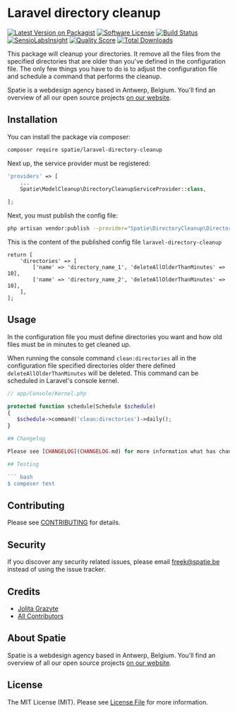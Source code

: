 # Laravel directory cleanup

[![Latest Version on Packagist](https://img.shields.io/packagist/v/spatie/laravel-directory-cleanup.svg?style=flat-square)](https://packagist.org/packages/spatie/laravel-directory-cleanup)
[![Software License](https://img.shields.io/badge/license-MIT-brightgreen.svg?style=flat-square)](LICENSE.md)
[![Build Status](https://img.shields.io/travis/spatie/laravel-directory-cleanup/master.svg?style=flat-square)](https://travis-ci.org/spatie/laravel-directory-cleanup)
[![SensioLabsInsight](https://img.shields.io/sensiolabs/i/xxxxxxxxx.svg?style=flat-square)](https://insight.sensiolabs.com/projects/xxxxxxxxx)
[![Quality Score](https://img.shields.io/scrutinizer/g/spatie/laravel-directory-cleanup.svg?style=flat-square)](https://scrutinizer-ci.com/g/spatie/laravel-directory-cleanup)
[![Total Downloads](https://img.shields.io/packagist/dt/spatie/laravel-directory-cleanup.svg?style=flat-square)](https://packagist.org/packages/spatie/laravel-directory-cleanup)

This package will cleanup your directories. It remove all the files from the specified directories that are older than you've defined in the configuration file. 
The only few things you have to do is to adjust the configuration file and schedule a command that performs the cleanup.

Spatie is a webdesign agency based in Antwerp, Belgium. You'll find an overview of all our open source projects [on our website](https://spatie.be/opensource).

## Installation

You can install the package via composer:

``` bash
composer require spatie/laravel-directory-cleanup
```

Next up, the service provider must be registered:

```php
'providers' => [
    ...
    Spatie\ModelCleanup\DirectoryCleanupServiceProvider::class,

];
```
Next, you must publish the config file:

```bash
php artisan vendor:publish --provider="Spatie\DirectoryCleanup\DirectoryCleanupServiceProvider"
```
This is the content of the published config file `laravel-directory-cleanup`
```
return [
    'directories' => [
        ['name' => 'directory_name_1', 'deleteAllOlderThanMinutes' => 10],
        ['name' => 'directory_name_2', 'deleteAllOlderThanMinutes' => 10],
    ],
];

```

## Usage

In the configuration file you must define directories you want and how old files must be in minutes to get cleaned up.

When running the console command `clean:directories` all in the configuration file specified directories older there defined `deleteAllOlderThanMinutes` will be deleted.
This command can be scheduled in Laravel's console kernel.

```php
// app/Console/Kernel.php

protected function schedule(Schedule $schedule)
{
   $schedule->command('clean:directories')->daily();
}

## Changelog

Please see [CHANGELOG](CHANGELOG.md) for more information what has changed recently.

## Testing

``` bash
$ composer test
```

## Contributing

Please see [CONTRIBUTING](CONTRIBUTING.md) for details.

## Security

If you discover any security related issues, please email freek@spatie.be instead of using the issue tracker.

## Credits

- [Jolita Grazyte](https://github.com/JolitaGrazyte)
- [All Contributors](../../contributors)

## About Spatie
Spatie is a webdesign agency based in Antwerp, Belgium. You'll find an overview of all our open source projects [on our website](https://spatie.be/opensource).

## License

The MIT License (MIT). Please see [License File](LICENSE.md) for more information.

